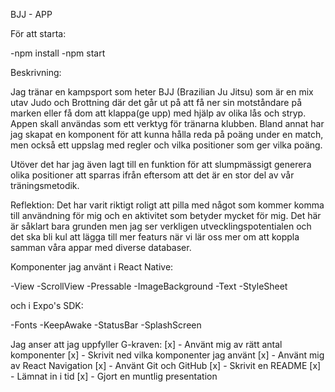 BJJ - APP

För att starta: 

-npm install
-npm start

Beskrivning:

Jag tränar en kampsport som heter BJJ (Brazilian Ju Jitsu) som är en mix utav Judo och Brottning där det går ut på att få ner sin motståndare på marken eller få dom att klappa(ge upp) med hjälp av olika lås och stryp. 
Appen skall användas som ett verktyg för tränarna klubben. Bland annat har jag skapat en komponent för att kunna hålla reda på poäng under en match, 
men också ett uppslag med regler och vilka positioner som ger vilka poäng.

Utöver det har jag även lagt till en funktion för att slumpmässigt generera olika positioner att sparras ifrån eftersom att det är en stor del av vår träningsmetodik. 

Reflektion: 
Det har varit riktigt roligt att pilla med något som kommer komma till användning för mig och en aktivitet som betyder mycket för mig. 
Det här är såklart bara grunden men jag ser verkligen utvecklingspotentialen och det ska bli kul att lägga till mer featurs när vi lär oss mer om att koppla samman våra appar med diverse databaser. 

Komponenter jag använt i React Native:

-View
-ScrollView
-Pressable
-ImageBackground
-Text
-StyleSheet

och i Expo's SDK:

-Fonts
-KeepAwake
-StatusBar
-SplashScreen

Jag anser att jag uppfyller G-kraven:
[x] - Använt mig av rätt antal komponenter
[x] - Skrivit ned vilka komponenter jag använt
[x] - Använt mig av React Navigation
[x] - Använt Git och GitHub
[x] - Skrivit en README
[x] - Lämnat in i tid
[x] - Gjort en muntlig presentation

